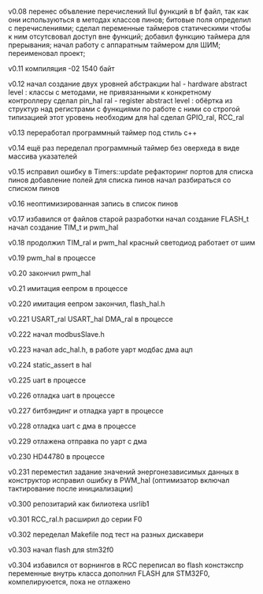 v0.08   перенес объвление перечислений llul функций
        в bf файл, так как они используються в 
        методах классов пинов;
        битовые поля определил с перечислениями;
        сделал переменные таймеров статическими
        чтобы к ним отсутсвовал доступ вне функций;
        добавил функцию таймера для прерывания;
        начал работу с аппаратным таймером для ШИМ;
        переименовал проект;

v0.11   компиляция -02 1540 байт

v0.12   начал создание двух уровней абстракции
        hal - hardware abstract level
            : классы с методами,
              не привязанными к конкретному контроллеру
              сделал pin_hal
        ral - register abstract level
            : обёртка из структур над регистрами
              с функциями по работе с ними со строгой типизацией
              этот уровень необходим для hal
              сделал GPIO_ral, RCC_ral

v0.13   переработал программный таймер под стиль с++

v0.14   ещё раз переделал программный таймер
        без оверхеда в виде массива указателей

v0.15   исправил ошибку в Timers::update
        рефакторинг портов для списка пинов
        добавление полей для списка пинов
        начал разбираться со списком пинов

v0.16   неоптимизированная запись в список пинов

v0.17   избавился от файлов старой разработки
        начал создание FLASH_t
        начал создание TIM_t и pwm_hal

v0.18   продолжил TIM_ral и pwm_hal
        красный светодиод работает от шим

v0.19   pwm_hal в процессе

v0.20   закончил pwm_hal

v0.21   имитация еепром в процессе

v0.220  имитация еепром закончил, flash_hal.h

v0.221  USART_ral USART_hal DMA_ral в процессе

v0.222  начал modbusSlave.h

v0.223  начал adc_hal.h, в работе уарт модбас дма ацп

v0.224  static_assert в hal

v0.225  uart в процессе

v0.226  отладка uart в процессе

v0.227  битбэндинг и отладка уарт в процессе

v0.228  отладка uart с дма в процессе

v0.229  отлажена отправка по уарт с дма

v0.230  HD44780 в процессе

v0.231  переместил задание значений энергонезависимых данных в конструктор
        исправил ошибку в PWM_hal (оптимизатор включал тактирование после
        инициализации)


v0.300  репозитарий как билиотека usrlib1

v0.301  RCC_ral.h расширил до серии F0

v0.302  переделал Makefile под тест на разных дискавери

v0.303  начал flash для stm32f0

v0.304  избавился от ворнингов в RCC
        переписал во flash констэкспр переменные внутрь класса
        дополнил FLASH для STM32F0, компелируюется, пока не отлажено